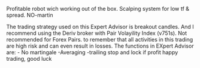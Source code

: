 Profitable robot wich working out of the box.
Scalping system for low tf & spread. NO-martin 

The trading strategy used on this Expert Advisor is breakout candles. And I recommend using the Deriv broker with Pair Volayility Index (v751s). Not recommended for Forex Pairs. to remember that all activities in this trading are high risk and can even result in losses. The functions in EXpert Advisor are: - No martingale -Averaging -trailing stop and lock if profit happy trading, good luck
